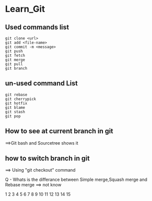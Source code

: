 # Learn_Git

## Used commands list
```
git clone <url>
git add <file-name>
git commit -m <message>
git push
git fetch
git merge
git pull
git branch
```


## un-used command List

```
git rebase
git cherrypick
git hotfix
git blame
git stash
git pop
```


## How to see at current branch in git
==>Git bash and Sourcetree shows it

## how to switch branch in git
==> Using "git checkout" command

Q - Whats is the differance between Simple merge,Squash merge and Rebase merge
==> not know

1
2
3
4
5
6
7
8
9
10
11
12
13
14
15
